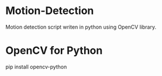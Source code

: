 # Motion-Detection

Motion detection script writen in python using OpenCV library.

# OpenCV for Python 
pip install opencv-python
